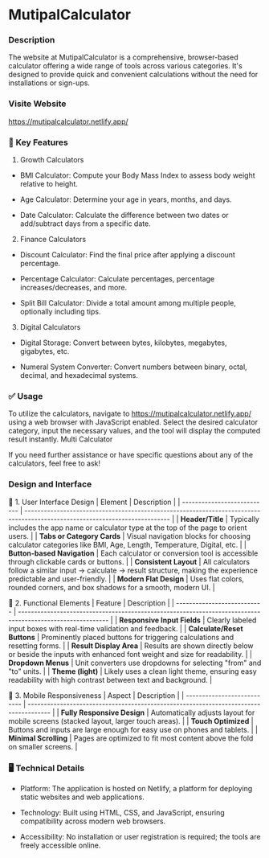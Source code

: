 
# MutipalCalculator

### Description

The website at MutipalCalculator is a comprehensive, browser-based calculator offering a wide range of tools across various categories. It's designed to provide quick and convenient calculations without the need for installations or sign-ups.
### Visite Website
https://mutipalcalculator.netlify.app/


### 🔢 Key Features

1. Growth Calculators

- BMI Calculator: Compute your Body Mass Index to assess body weight relative to height.

- Age Calculator: Determine your age in years, months, and days.

- Date Calculator: Calculate the difference between two dates or add/subtract days from a specific date.

2. Finance Calculators

- Discount Calculator: Find the final price after applying a discount percentage.

- Percentage Calculator: Calculate percentages, percentage increases/decreases, and more.

- Split Bill Calculator: Divide a total amount among multiple people, optionally including tips.

3. Digital Calculators

- Digital Storage: Convert between bytes, kilobytes, megabytes, gigabytes, etc.

- Numeral System Converter: Convert numbers between binary, octal, decimal, and hexadecimal systems.

### ✅ Usage

To utilize the calculators, navigate to https://mutipalcalculator.netlify.app/ using a web browser with JavaScript enabled. Select the desired calculator category, input the necessary values, and the tool will display the computed result instantly.
Multi Calculator

If you need further assistance or have specific questions about any of the calculators, feel free to ask!

###  Design and Interface

🎨 1. User Interface Design
| Element                     | Description                                                                                                                 |
| --------------------------- | --------------------------------------------------------------------------------------------------------------------------- |
| **Header/Title**            | Typically includes the app name or calculator type at the top of the page to orient users.                                  |
| **Tabs or Category Cards**  | Visual navigation blocks for choosing calculator categories like BMI, Age, Length, Temperature, Digital, etc.               |
| **Button-based Navigation** | Each calculator or conversion tool is accessible through clickable cards or buttons.                                        |
| **Consistent Layout**       | All calculators follow a similar input → calculate → result structure, making the experience predictable and user-friendly. |
| **Modern Flat Design**      | Uses flat colors, rounded corners, and box shadows for a smooth, modern UI.                                                 |

🧰 2. Functional Elements
| Feature                     | Description                                                                                                |
| --------------------------- | ---------------------------------------------------------------------------------------------------------- |
| **Responsive Input Fields** | Clearly labeled input boxes with real-time validation and feedback.                                        |
| **Calculate/Reset Buttons** | Prominently placed buttons for triggering calculations and resetting forms.                                |
| **Result Display Area**     | Results are shown directly below or beside the inputs with enhanced font weight and size for readability.  |
| **Dropdown Menus**          | Unit converters use dropdowns for selecting "from" and "to" units.                                         |
| **Theme (light)**           | Likely uses a clean light theme, ensuring easy readability with high contrast between text and background. |

📱 3. Mobile Responsiveness
| Aspect                      | Description                                                                           |
| --------------------------- | ------------------------------------------------------------------------------------- |
| **Fully Responsive Design** | Automatically adjusts layout for mobile screens (stacked layout, larger touch areas). |
| **Touch Optimized**         | Buttons and inputs are large enough for easy use on phones and tablets.               |
| **Minimal Scrolling**       | Pages are optimized to fit most content above the fold on smaller screens.            |


###  🖥️ Technical Details

- Platform: The application is hosted on Netlify, a platform for deploying static websites and web applications.

- Technology: Built using HTML, CSS, and JavaScript, ensuring compatibility across modern web browsers.

- Accessibility: No installation or user registration is required; the tools are freely accessible online.
